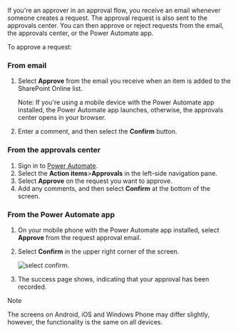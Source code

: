If you're an approver in an approval flow, you receive an email whenever someone creates a request. The approval request is also sent to the approvals center. You can then approve or reject requests from the email, the approvals center, or the Power Automate app.

To approve a request:

### From email
1. Select **Approve** from the email you receive when an item is added to the SharePoint Online list.
   
     Note: If you're using a mobile device with the Power Automate app installed, the Power Automate app launches, otherwise, the approvals center opens in your browser.

1. Enter a comment, and then select the **Confirm** button.

### From the approvals center

1. Sign in to [Power Automate](https://make.powerautomate.com).
1. Select the **Action items**>**Approvals** in the left-side navigation pane.
1. Select **Approve** on the request you want to approve.
1. Add any comments, and then select **Confirm** at the bottom of the screen.

### From the Power Automate app

1. On your mobile phone with the Power Automate app installed, select **Approve** from the request approval email.
1. Select **Confirm** in the upper right corner of the screen.

    ![select confirm.](media/modern-approvals/mobile-approval.png)
1. The success page shows, indicating that your approval has been recorded.

>[!Note]
>The screens on Android, iOS and Windows Phone may differ slightly, however, the functionality is the same on all devices.
